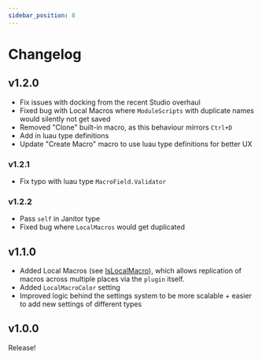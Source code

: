 ```yaml
---
sidebar_position: 8
---
```


# Changelog

## v1.2.0
 - Fix issues with docking from the recent Studio overhaul
 - Fixed bug with Local Macros where `ModuleScripts` with duplicate names would silently not get saved
 - Removed "Clone" built-in macro, as this behaviour mirrors `Ctrl+D`
 - Add in luau type definitions
 - Update "Create Macro" macro to use luau type definitions for better UX

### v1.2.1
 - Fix typo with luau type `MacroField.Validator`

### v1.2.2
 - Pass `self` in Janitor type
 - Fixed bug where `LocalMacros` would get duplicated

## v1.1.0
 - Added Local Macros (see [IsLocalMacro](/api/MacroDefinition#IsLocalMacro)), which allows replication of macros across multiple places via the `plugin` itself.
 - Added `LocalMacroColor` setting
 - Improved logic behind the settings system to be more scalable + easier to add new settings of different types

## v1.0.0
Release!